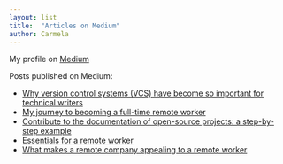```yaml
---
layout: list
title:  "Articles on Medium"
author: Carmela
---
```


My profile on [Medium](https://medium.com/@carmelagreco)

Posts published on Medium:
- [Why version control systems (VCS) have become so important for technical writers](https://medium.com/@carmelagreco/why-version-control-systems-vcs-have-become-so-important-for-technical-writers-bfc319f04e18)
- [My journey to becoming a full-time remote worker](https://medium.com/@carmelagreco/my-journey-to-remote-work-e9cc07e788)
- [Contribute to the documentation of open-source projects: a step-by-step example](https://medium.com/@carmelagreco/contribute-to-the-documentation-of-open-source-projects-a-step-by-step-example-8502ec1cbc20?sk=b9403705aa30ffe8b25606ad6c5e6669)
- [Essentials for a remote worker](https://medium.com/@carmelagreco/essentials-for-a-remote-worker-fb39f0b6998b)
- [What makes a remote company appealing to a remote worker](https://medium.com/@carmelagreco/what-makes-a-remote-company-appealing-to-a-remote-worker-2a7b3ba4adac)
